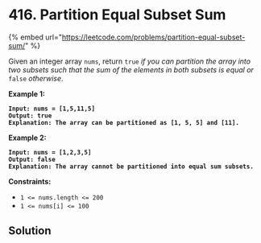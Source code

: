 # 416. Partition Equal Subset Sum

{% embed url="https://leetcode.com/problems/partition-equal-subset-sum/" %}

Given an integer array `nums`, return `true` _if you can partition the array into two subsets such that the sum of the elements in both subsets is equal or_ `false` _otherwise_.

&#x20;

**Example 1:**

<pre><code><strong>Input: nums = [1,5,11,5]
</strong><strong>Output: true
</strong><strong>Explanation: The array can be partitioned as [1, 5, 5] and [11].
</strong></code></pre>

**Example 2:**

<pre><code><strong>Input: nums = [1,2,3,5]
</strong><strong>Output: false
</strong><strong>Explanation: The array cannot be partitioned into equal sum subsets.
</strong></code></pre>

&#x20;

**Constraints:**

* `1 <= nums.length <= 200`
* `1 <= nums[i] <= 100`

## Solution

